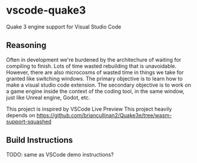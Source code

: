 # vscode-quake3
Quake 3 engine support for Visual Studio Code


## Reasoning

Often in development we're burdened by the architechure of waiting for compiling to finish. Lots of time wasted rebuilding that is unavoidable. However, there are also microcosms of wasted time in things we take for granted like switching windows. The primary objective is to learn how to make a visual studio code extension. The secondary objective is to work on a game engine inside the context of the coding tool, in the same window, just like Unreal engine, Godot, etc.

This project is inspired by VSCode Live Preview
This project heavily depends on https://github.com/briancullinan2/Quake3e/tree/wasm-support-squashed


## Build Instructions

TODO: same as VSCode demo instructions?


